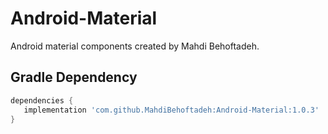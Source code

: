 # Android-Material
Android material components created by Mahdi Behoftadeh.

## Gradle Dependency

 ``` gradle
dependencies {
    implementation 'com.github.MahdiBehoftadeh:Android-Material:1.0.3'
 }
 ```
